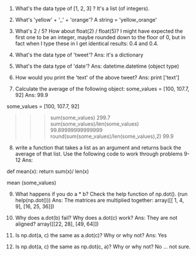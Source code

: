 1. What's the data type of [1, 2, 3] ?
It's a list (of integers).

2. What's 'yellow' + '_' + 'orange'?
A string = 'yellow_orange'

3. What's 2 / 5? How about float(2) / float(5)?
I might have expected the first one to be an integer, maybe rounded down to the floor of 0, but in fact when I type these in I get identical results: 0.4 and 0.4.

4. What's the data type of 'tweet'? 
Ans: it's a dictionary

5. What's the data type of 'date'?
Ans: datetime.datetime  (object type)

6. How would you print the 'text' of the above tweet? 
Ans: print ['text'] 

7. Calculate the average of the following object: some_values = [100, 107.7, 92]
Ans: 99.9

some_values = [100, 107.7, 92]
>>> sum(some_values)
299.7
>>> sum(some_values)/len(some_values)
99.89999999999999
>>> round(sum(some_values)/len(some_values),2)
99.9

8. write a function that takes a list as an argument and returns back the average of that list.
Use the following code to work through problems 9-12
Ans:

def mean(x):
	return sum(x)/ len(x)

mean (some_values)



9. What happens if you do a * b? Check the help function of np.dot(). (run help(np.dot()))
Ans: The matrices are multiplied together: 
array([[ 1,  4,  9],
       [16, 25, 36]])


10. Why does a.dot(b) fail? Why does a.dot(c) work?
Ans: They are not aligned? 
array([[22, 28],
       [49, 64]])

11. Is np.dot(a, c) the same as a.dot(c)? Why or why not?
Ans: Yes

12. Is np.dot(a, c) the same as np.dot(c, a)? Why or why not? 
No ... not sure. 
